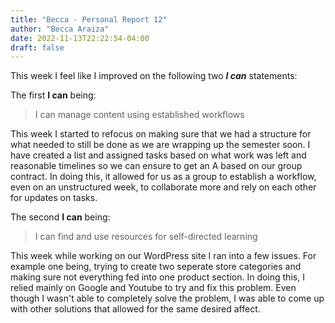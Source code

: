 ```yaml
---
title: "Becca - Personal Report 12"
author: "Becca Araiza"
date: 2022-11-13T22:22:54-04:00
draft: false
---
```

This week I feel like I improved on the following two ***I can*** statements:

The first **I can** being:

>I can manage content using established workflows

This week I started to refocus on making sure that we had a structure for what needed to still be done as we are wrapping up the semester soon. I have created a list and assigned tasks based on what work was left and reasonable timelines so we can ensure to get an A based on our group contract. In doing this, it allowed for us as a group to establish a workflow, even on an unstructured week, to collaborate more and rely on each other for updates on tasks.

The second **I can** being:

>I can find and use resources for self-directed learning

This week while working on our WordPress site I ran into a few issues. For example one being, trying to create two seperate store categories and making sure not everything fed into one product section. In doing this, I relied mainly on Google and Youtube to try and fix this problem. Even though I wasn't able to completely solve the problem, I was able to come up with other solutions that allowed for the same desired affect.
